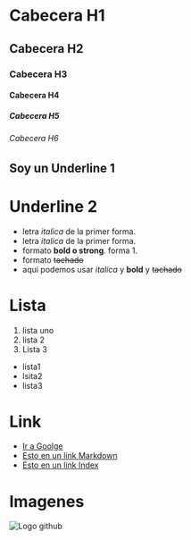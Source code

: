 # Cabecera H1
## Cabecera H2
### Cabecera H3
#### Cabecera H4
##### Cabecera H5
###### Cabecera  H6


Soy un Underline 1
-------------------

Underline 2 
===========

- letra *italica* de la primer forma.
- letra _italica_ de la primer forma.
- formato **bold o strong**. forma 1.
- formato ~~tachado~~
- aqui podemos usar *italica* y **bold** y ~~tachado~~

# Lista
1. lista uno
2. lista 2
3. Lista 3

- lista1 
-  lsita2
- lista3

# Link
- <a href="http://google.com>"> Ir a Goolge</a>
- [Esto en un link Markdown](http://google.com>)
- [Esto en un link Index](index.html)

# Imagenes
![Logo github](https://i.pinimg.com/736x/b5/1b/78/b51b78ecc9e5711274931774e433b5e6.jpg)
